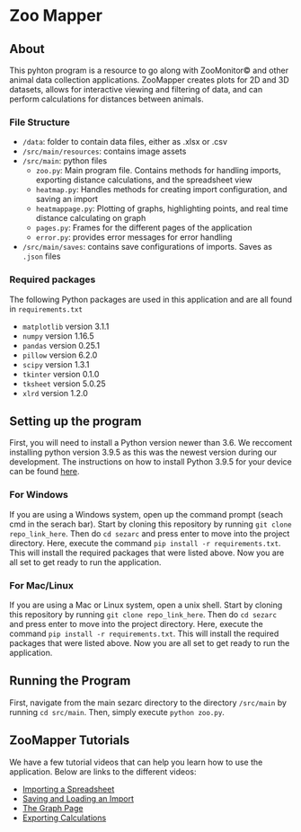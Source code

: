 # Zoo Mapper

## About
This pyhton program is a resource to go along with ZooMonitor© and other animal data collection applications. ZooMapper creates plots for 2D and 3D datasets, allows for interactive viewing and filtering of data, and can perform calculations for distances between animals. 

### File Structure
- `/data`: folder to contain data files, either as .xlsx or .csv
- `/src/main/resources`: contains image assets
- `/src/main`: python files
  - `zoo.py`: Main program file. Contains methods for handling imports, exporting distance calculations, and the spreadsheet view
  - `heatmap.py`: Handles methods for creating import configuration, and saving an import
  - `heatmappage.py`: Plotting of graphs, highlighting points, and real time distance calculating on graph
  - `pages.py`: Frames for the different pages of the application
  - `error.py`: provides error messages for error handling
- `/src/main/saves`: contains save configurations of imports. Saves as `.json` files

### Required packages
The following Python packages are used in this application and are all found in `requirements.txt`
- `matplotlib` version 3.1.1
- `numpy` version 1.16.5
- `pandas` version 0.25.1
- `pillow` version 6.2.0
- `scipy` version 1.3.1
- `tkinter` version 0.1.0
- `tksheet` version 5.0.25
- `xlrd` version 1.2.0

## Setting up the program
First, you will need to install a Python version newer than 3.6. We reccoment installing python version 3.9.5 as this was the newest version during our development. The instructions on how to install Python 3.9.5 for your device can be found [here](https://www.python.org/downloads/).

### For Windows
If you are using a Windows system, open up the command prompt (seach cmd in the serach bar). Start by cloning this repository by running `git clone repo_link_here`. Then do `cd sezarc` and press enter to move into the project directory. Here, execute the command `pip install -r requirements.txt`. This will install the required packages that were listed above. Now you are all set to get ready to run the application.

### For Mac/Linux
If you are using a Mac or Linux system, open a unix shell. Start by cloning this repository by running `git clone repo_link_here`. Then do `cd sezarc` and press enter to move into the project directory. Here, execute the command `pip install -r requirements.txt`. This will install the required packages that were listed above. Now you are all set to get ready to run the application.

## Running the Program
First, navigate from the main sezarc directory to the directory `/src/main` by running `cd src/main`. Then, simply execute `python zoo.py`.

## ZooMapper Tutorials
We have a few tutorial videos that can help you learn how to use the application. Below are links to the different videos:
- [Importing a Spreadsheet](https://udel.zoom.us/rec/share/VCGKLe5nntcPSUNYJkbaEekL52scUIWGUSg2HzuWJL4pfsbGY5w8EI0WutgUqGer.UmCEEjVtGqZwWM8G?startTime=1622577255000)
- [Saving and Loading an Import](https://udel.zoom.us/rec/share/32WImZp6MNGgyktIQaTj68yvUDfJDmx7VVMOovH93ugVZmMoMgU8mflVTY-AZxdv.MQ0zBIGSD8YWWYkS?startTime=1622477688000)
- [The Graph Page](https://udel.zoom.us/rec/share/lVjZzdUA_8LlPKqdI1Sis832SjrBP4Dgrp9Hyho4CiG7HQftJ6mjHsQ8-TfOjl3y.h1LNrsZTN2d3zNT1)
- [Exporting Calculations](https://udel.zoom.us/rec/share/VCGKLe5nntcPSUNYJkbaEekL52scUIWGUSg2HzuWJL4pfsbGY5w8EI0WutgUqGer.UmCEEjVtGqZwWM8G?startTime=1622577759000)
